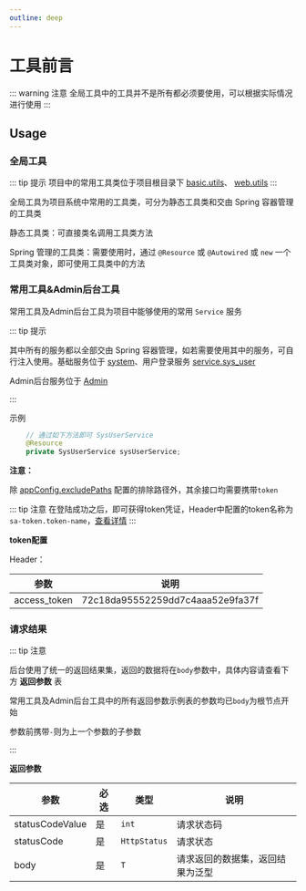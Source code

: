```yaml
---
outline: deep
---
```


# 工具前言

::: warning 注意
全局工具中的工具并不是所有都必须要使用，可以根据实际情况进行使用
:::

## Usage

### 全局工具

::: tip 提示
项目中的常用工具类位于项目根目录下 [basic.utils](https://github.com/elonehoo/benewy-template/tree/main/project/basic/src/main/java/com/beneway/basic/utils)、 [web.utils](https://github.com/elonehoo/benewy-template/tree/main/project/web/src/main/java/com/beneway/web/utils)
:::

全局工具为项目系统中常用的工具类，可分为静态工具类和交由 Spring 容器管理的工具类

静态工具类：可直接类名调用工具类方法

Spring 管理的工具类：需要使用时，通过 `@Resource` 或 `@Autowired` 或 `new` 一个工具类对象，即可使用工具类中的方法

### 常用工具&Admin后台工具

常用工具及Admin后台工具为项目中能够使用的常用 `Service` 服务

::: tip 提示

其中所有的服务都以全部交由 Spring 容器管理，如若需要使用其中的服务，可自行注入使用。基础服务位于 [system](https://github.com/elonehoo/benewy-template/tree/main/project/basic/src/main/java/com/beneway/basic/system)、用户登录服务 [service.sys_user](https://github.com/elonehoo/benewy-template/tree/main/project/core/src/main/java/com/beneway/core/service/sys_user)

Admin后台服务位于 [Admin](https://github.com/elonehoo/benewy-template/tree/main/project/core/src/main/java/com/beneway/core/controller)

:::

示例

```java
    // 通过如下方法即可 SysUserService
    @Resource
    private SysUserService sysUserService;
```

**注意：**

除 [appConfig.excludePaths](/app/settings#application-yml) 配置的排除路径外，其余接口均需要携带`token`

::: tip 注意
在登陆成功之后，即可获得token凭证，Header中配置的token名称为`sa-token.token-name`，[查看详情](/app/settings#application-basic-yml)
:::

**token配置**

Header：

| 参数 | 说明 |
| --- | --- |
| access_token | 72c18da95552259dd7c4aaa52e9fa37f |

### 请求结果

::: tip 注意

后台使用了统一的返回结果集，返回的数据将在`body`参数中，具体内容请查看下方 **返回参数** 表

常用工具及Admin后台工具中的所有返回参数示例表的参数均已`body`为根节点开始

参数前携带`-`则为上一个参数的子参数

:::

**返回参数**

| 参数 | 必选 | 类型 | 说明 |
|---|---|---|---|
| statusCodeValue | 是 | `int` | 请求状态码 |
| statusCode | 是 | `HttpStatus` | 请求状态 |
| body | 是 | `T` | 请求返回的数据集，返回结果为泛型 |
